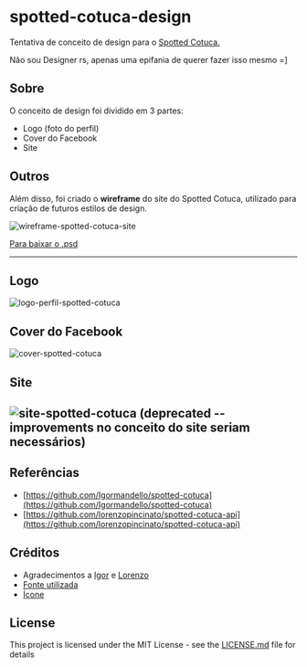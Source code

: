 # spotted-cotuca-design

Tentativa de conceito de design para o [Spotted Cotuca.](http://newspottedctc.appspot.com/)

Não sou Designer rs, apenas uma epifania de querer fazer isso mesmo =]

## Sobre

O conceito de design foi dividido em 3 partes:

* Logo (foto do perfil)
* Cover do Facebook
* Site

## Outros

Além disso, foi criado o **wireframe** do site do Spotted Cotuca, utilizado para criação de futuros estilos de design.

![wireframe-spotted-cotuca-site](https://user-images.githubusercontent.com/18057391/42424689-d3479966-82e6-11e8-8fd8-827198c6efd5.jpg)

[Para baixar o .psd](https://github.com/bartier/spotted-cotuca-design/raw/master/wireframe/wireframe-spotted-cotuca-site.psd)

---

## Logo

![logo-perfil-spotted-cotuca](https://user-images.githubusercontent.com/18057391/42424655-38e41aac-82e6-11e8-8d74-8500d0afb000.jpg)

## Cover do Facebook

![cover-spotted-cotuca](https://user-images.githubusercontent.com/18057391/42424660-4c8a72f4-82e6-11e8-816d-8cfb871b42db.jpg)

## Site

![site-spotted-cotuca](https://user-images.githubusercontent.com/18057391/42424661-543dd734-82e6-11e8-983c-a6911698e057.jpg)
(deprecated -- improvements no conceito do site seriam necessários)
---

## Referências

* [https://github.com/Igormandello/spotted-cotuca](https://github.com/Igormandello/spotted-cotuca)
* [https://github.com/lorenzopincinato/spotted-cotuca-api](https://github.com/lorenzopincinato/spotted-cotuca-api)

## Créditos

* Agradecimentos a [Igor](https://github.com/igormandello/) e [Lorenzo](https://github.com/lorenzopincinato)
* [Fonte utilizada](https://www.dafont.com/pt/sweet-easy.font)
* [Ícone](https://www.iconfinder.com/icons/2875642/heart_layer_love_photo_sticker_word_icon)


## License

This project is licensed under the MIT License - see the [LICENSE.md](LICENSE.md) file for details
